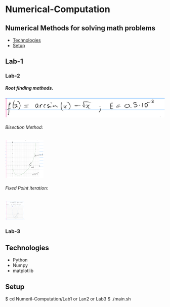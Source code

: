 # Numerical-Computation
## Numerical Methods for solving math problems
* [Technologies](#technologies)
* [Setup](#setup)


## Lab-1


### Lab-2
##### Root finding methods.
<img src="https://github.com/VaporFoxLash/Numerical-Computation/blob/main/Lab2/doc/function.png">

###### Bisection Method:
<img src="https://github.com/VaporFoxLash/Numerical-Computation/blob/main/Lab2/doc/graph1.png" style=" width:120px ; height:120px "  >

###### Fixed Point iteration:
<img src="https://github.com/VaporFoxLash/Numerical-Computation/blob/main/Lab2/doc/graph2.png" style=" width:60px ; height:60px "  >

### Lab-3

## Technologies
* Python
* Numpy
* matplotlib

## Setup
$ cd Numeril-Computation/Lab1 or Lan2 or Lab3
$ ./main.sh

